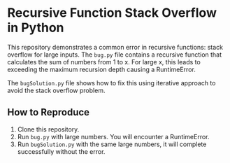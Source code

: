 # Recursive Function Stack Overflow in Python
This repository demonstrates a common error in recursive functions: stack overflow for large inputs. The `bug.py` file contains a recursive function that calculates the sum of numbers from 1 to x. For large x, this leads to exceeding the maximum recursion depth causing a RuntimeError.

The `bugSolution.py` file shows how to fix this using iterative approach to avoid the stack overflow problem. 

## How to Reproduce
1. Clone this repository.
2. Run `bug.py` with large numbers. You will encounter a RuntimeError.
3. Run `bugSolution.py` with the same large numbers, it will complete successfully without the error.